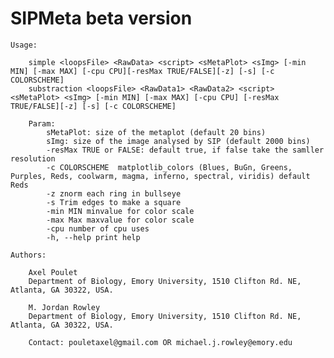# SIPMeta beta version

	
	Usage:
	
		simple <loopsFile> <RawData> <script> <sMetaPlot> <sImg> [-min MIN] [-max MAX] [-cpu CPU][-resMax TRUE/FALSE][-z] [-s] [-c COLORSCHEME]
		substraction <loopsFile> <RawData1> <RawData2> <script> <sMetaPlot> <sImg> [-min MIN] [-max MAX] [-cpu CPU] [-resMax TRUE/FALSE][-z] [-s] [-c COLORSCHEME]
		
		Param:
			sMetaPlot: size of the metaplot (default 20 bins)
			sImg: size of the image analysed by SIP (default 2000 bins)
			-resMax TRUE or FALSE: default true, if false take the samller resolution
			-c COLORSCHEME  matplotlib_colors (Blues, BuGn, Greens, Purples, Reds, coolwarm, magma, inferno, spectral, viridis) default Reds
			-z znorm each ring in bullseye
			-s Trim edges to make a square
			-min MIN minvalue for color scale
			-max Max maxvalue for color scale
			-cpu number of cpu uses
			-h, --help print help
	
	Authors:
		
		Axel Poulet
		Department of Biology, Emory University, 1510 Clifton Rd. NE, Atlanta, GA 30322, USA.
		
		M. Jordan Rowley
		Department of Biology, Emory University, 1510 Clifton Rd. NE, Atlanta, GA 30322, USA.
		
		Contact: pouletaxel@gmail.com OR michael.j.rowley@emory.edu
		